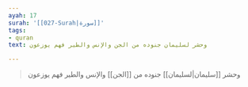 ```yaml
---
ayah: 17
surah: '[[027-Surah|سورة]]'
tags:
- quran
text: وحشر لسليمان جنوده من الجن والإنس والطير فهم يوزعون

---
```

> وحشر [[سليمان|لسليمان]] جنوده من [[الجن]] والإنس والطير فهم يوزعون
